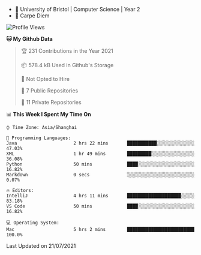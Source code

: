 - :school: University of Bristol | Computer Science | Year 2
- :musical_keyboard: Carpe Diem

<!--START_SECTION:waka-->
![Profile Views](http://img.shields.io/badge/Profile%20Views-1-blue)

**🐱 My Github Data** 

> 🏆 231 Contributions in the Year 2021
 > 
> 📦 578.4 kB Used in Github's Storage 
 > 
> 🚫 Not Opted to Hire
 > 
> 📜 7 Public Repositories 
 > 
> 🔑 11 Private Repositories  
 > 
📊 **This Week I Spent My Time On** 

```text
⌚︎ Time Zone: Asia/Shanghai

💬 Programming Languages: 
Java                     2 hrs 22 mins       ███████████░░░░░░░░░░░░░░   47.03% 
XML                      1 hr 49 mins        █████████░░░░░░░░░░░░░░░░   36.08% 
Python                   50 mins             ████░░░░░░░░░░░░░░░░░░░░░   16.82% 
Markdown                 0 secs              ░░░░░░░░░░░░░░░░░░░░░░░░░   0.07%

🔥 Editors: 
IntelliJ                 4 hrs 11 mins       ████████████████████░░░░░   83.18% 
VS Code                  50 mins             ████░░░░░░░░░░░░░░░░░░░░░   16.82%

💻 Operating System: 
Mac                      5 hrs 2 mins        █████████████████████████   100.0%

```


 Last Updated on 21/07/2021
<!--END_SECTION:waka-->